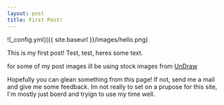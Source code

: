 ```yaml
---
layout: post
title: First Post!
---
```

![_config.yml]({{ site.baseurl }}/images/hello.png)

This is my first post! Test, test, heres some text. 

for some of my post images ill be using stock images from [UnDraw](https://undraw.co/)

Hopefully you can glean something from this page! If not, send me a mail and give me some feedback. Im not really to set on a prupose for this site, I'm mostly just boerd and tryign to use my time well. 


